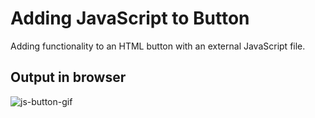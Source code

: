 # Adding JavaScript to Button

Adding functionality to an HTML button with an external JavaScript file.

## Output in browser
![js-button-gif](https://user-images.githubusercontent.com/95581907/195961547-5a343f50-28b5-4342-9a04-34f0125115ff.gif)
